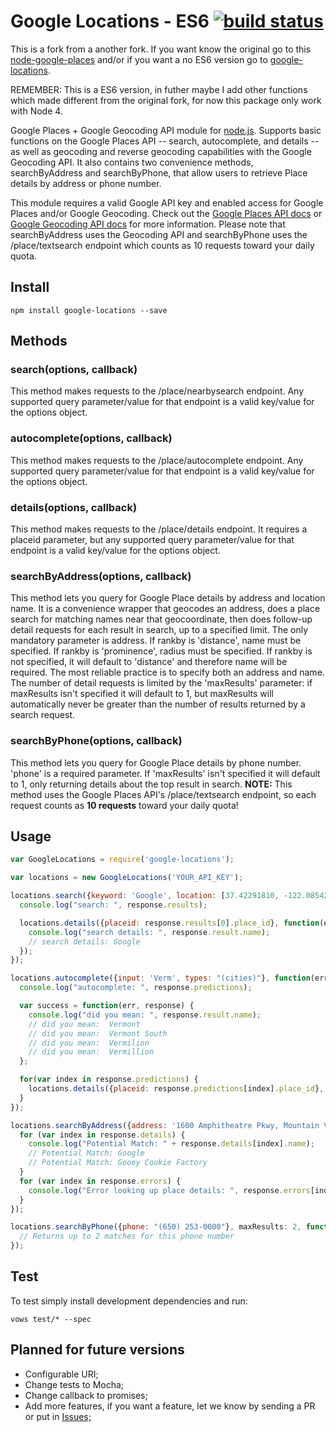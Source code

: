 # Google Locations - ES6 [![build status](https://secure.travis-ci.org/flpms/google-locations-es6.png)](http://travis-ci.org/flpms/google-locations-es6)

This is a fork from a another fork. If you want know the original go to this [node-google-places](https://www.npmjs.org/package/google-places) and/or if you want a no ES6 version go to [google-locations](https://www.npmjs.org/package/google-locations).

REMEMBER: This is a ES6 version, in futher maybe I add other functions which made different from the original fork, for now this package only work with Node 4.

Google Places + Google Geocoding API module for [node.js](http://nodejs.org). Supports basic functions on the Google Places API -- search, autocomplete, and details -- as well as geocoding and reverse geocoding capabilities with the Google Geocoding API. It also contains two convenience methods, searchByAddress and searchByPhone, that allow users to retrieve Place details by address or phone number.

This module requires a valid Google API key and enabled access for Google Places and/or Google Geocoding. Check out the [Google Places API docs](http://code.google.com/apis/maps/documentation/places/) or [Google Geocoding API docs](http://code.google.com/apis/maps/documentation/geocode/) for more information. Please note that searchByAddress uses the Geocoding API and searchByPhone uses the /place/textsearch endpoint which counts as 10 requests toward your daily quota.

## Install

```
npm install google-locations --save
```

## Methods

### search(options, callback)
This method makes requests to the /place/nearbysearch endpoint. Any supported query parameter/value for that endpoint is a valid key/value for the options object.

### autocomplete(options, callback)
This method makes requests to the /place/autocomplete endpoint. Any supported query parameter/value for that endpoint is a valid key/value for the options object.

### details(options, callback)
This method makes requests to the /place/details endpoint. It requires a placeid parameter, but any supported query parameter/value for that endpoint is a valid key/value for the options object.

### searchByAddress(options, callback)
This method lets you query for Google Place details by address and location name. It is a convenience wrapper that geocodes an address, does a place search for matching names near that geocoordinate, then does follow-up detail requests for each result in search, up to a specified limit. The only mandatory parameter is address. If rankby is 'distance', name must be specified. If rankby is 'prominence', radius must be specified. If rankby is not specified, it will default to 'distance' and therefore name will be required. The most reliable practice is to specify both an address and name. The number of detail requests is limited by the 'maxResults' parameter: if maxResults isn't specified it will default to 1, but maxResults will automatically never be greater than the number of results returned by a search request.

### searchByPhone(options, callback)
This method lets you query for Google Place details by phone number. 'phone' is a required parameter. If 'maxResults' isn't specified it will default to 1, only returning details about the top result in search. **NOTE:** This method uses the Google Places API's /place/textsearch endpoint, so each request counts as **10 requests** toward your daily quota!

## Usage
```js
var GoogleLocations = require('google-locations');

var locations = new GoogleLocations('YOUR_API_KEY');

locations.search({keyword: 'Google', location: [37.42291810, -122.08542120]}, function(err, response) {
  console.log("search: ", response.results);

  locations.details({placeid: response.results[0].place_id}, function(err, response) {
    console.log("search details: ", response.result.name);
    // search details: Google
  });
});

locations.autocomplete({input: 'Verm', types: "(cities)"}, function(err, response) {
  console.log("autocomplete: ", response.predictions);

  var success = function(err, response) {
    console.log("did you mean: ", response.result.name);
    // did you mean:  Vermont
    // did you mean:  Vermont South
    // did you mean:  Vermilion
    // did you mean:  Vermillion
  };

  for(var index in response.predictions) {
    locations.details({placeid: response.predictions[index].place_id}, success);
  }
});

locations.searchByAddress({address: '1600 Amphitheatre Pkwy, Mountain View, CA', name: 'Goo', maxResults: 2, rankby: "prominence", radius: 5000}, function(err, response){
  for (var index in response.details) {
    console.log("Potential Match: " + response.details[index].name);
    // Potential Match: Google
    // Potential Match: Gooey Cookie Factory
  }
  for (var index in response.errors) {
    console.log("Error looking up place details: ", response.errors[index]);
  }
});

locations.searchByPhone({phone: "(650) 253-0000"}, maxResults: 2, function(err, response){
  // Returns up to 2 matches for this phone number
});
```

## Test

To test simply install development dependencies and run:

```vows test/* --spec```

## Planned for future versions

* Configurable URI;
* Change tests to Mocha;
* Change callback to promises;
* Add more features, if you want a feature, let we know by sending a PR or put in [Issues;](https://github.com/flpms/google-locations-ES)

